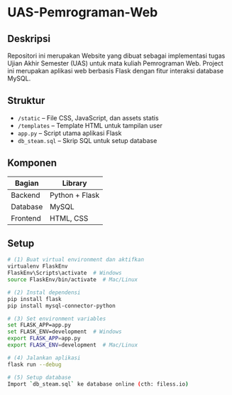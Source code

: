# UAS-Pemrograman-Web

##  Deskripsi
Repositori ini merupakan Website yang dibuat sebagai implementasi tugas Ujian Akhir Semester (UAS) untuk mata kuliah Pemrograman Web. Project ini merupakan aplikasi web berbasis Flask dengan fitur interaksi database MySQL.

##  Struktur
- `/static` – File CSS, JavaScript, dan assets statis
- `/templates` – Template HTML untuk tampilan user
- `app.py` – Script utama aplikasi Flask
- `db_steam.sql` – Skrip SQL untuk setup database

##  Komponen
| Bagian        | Library               |
|---------------|-----------------------|
| Backend       | Python + Flask        |
| Database      | MySQL                 |
| Frontend      | HTML, CSS             |

##  Setup
```bash
# (1) Buat virtual environment dan aktifkan
virtualenv FlaskEnv
FlaskEnv\Scripts\activate  # Windows
source FlaskEnv/bin/activate  # Mac/Linux

# (2) Instal dependensi
pip install flask
pip install mysql-connector-python

# (3) Set environment variables
set FLASK_APP=app.py
set FLASK_ENV=development  # Windows
export FLASK_APP=app.py
export FLASK_ENV=development  # Mac/Linux

# (4) Jalankan aplikasi
flask run --debug

# (5) Setup database
Import `db_steam.sql` ke database online (cth: filess.io)

